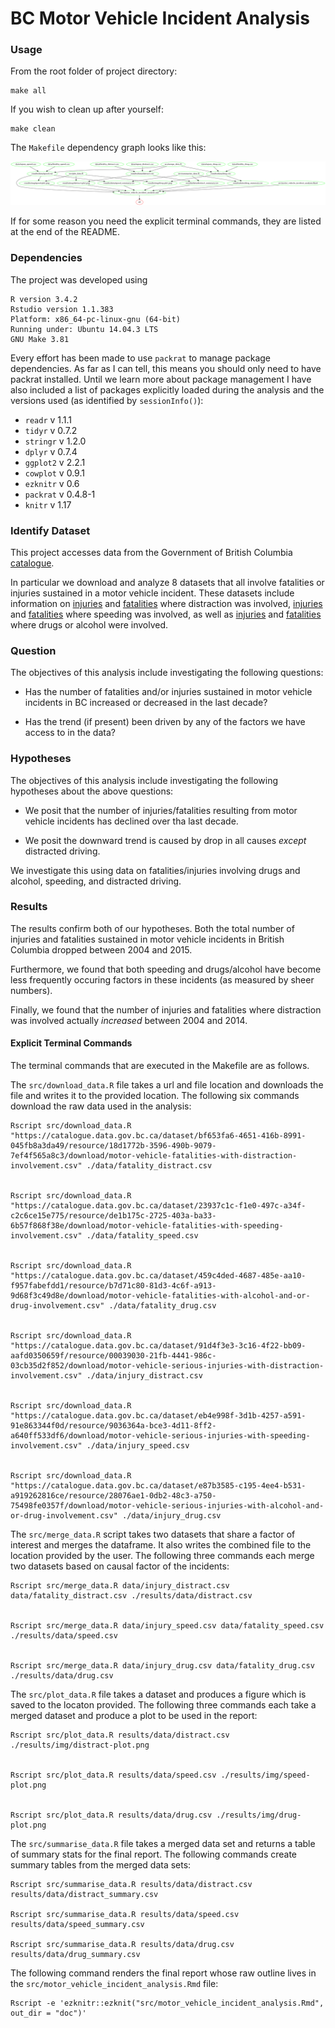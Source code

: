 # BC Motor Vehicle Incident Analysis

### Usage

From the root folder of project directory:
```
make all
```
If you wish to clean up after yourself:
```
make clean
```

The `Makefile` dependency graph looks like this:

![](./Makefile.png)

If for some reason you need the explicit terminal commands, they are listed at the end of the README.

### Dependencies

The project was developed using

```
R version 3.4.2
Rstudio version 1.1.383
Platform: x86_64-pc-linux-gnu (64-bit)
Running under: Ubuntu 14.04.3 LTS
GNU Make 3.81
```

Every effort has been made to use `packrat` to manage package dependencies. As far
as I can tell, this means you should only need to have packrat installed. Until
we learn more about package management I have also included a list of packages explicitly loaded during the analysis and the versions used (as identified by `sessionInfo()`):

- `readr` v 1.1.1
- `tidyr` v 0.7.2
- `stringr` v 1.2.0
- `dplyr` v 0.7.4
- `ggplot2` v 2.2.1
- `cowplot` v 0.9.1
- `ezknitr` v 0.6
- `packrat` v 0.4.8-1
- `knitr` v 1.17

### Identify Dataset

This project accesses data from the Government of British Columbia
[catalogue](https://catalogue.data.gov.bc.ca/dataset).

In particular we download and analyze 8 datasets that all involve fatalities
or injuries sustained in a motor vehicle incident. These datasets include information on [injuries](https://catalogue.data.gov.bc.ca/dataset/motor-vehicle-serious-injuries-with-distraction-involvement) and [fatalities](https://catalogue.data.gov.bc.ca/dataset/motor-vehicle-fatalities-with-distraction-involvement) where distraction was involved, [injuries](https://catalogue.data.gov.bc.ca/dataset/motor-vehicle-serious-injuries-with-speeding-involvement) and [fatalities](https://catalogue.data.gov.bc.ca/dataset/motor-vehicle-fatalities-with-speeding-involvement) where speeding was involved, as well as [injuries](https://catalogue.data.gov.bc.ca/dataset/motor-vehicle-serious-injuries-with-alcohol-and-or-drug-involvement) and [fatalities](https://catalogue.data.gov.bc.ca/dataset/motor-vehicle-fatalities-with-alcohol-and-or-drug-involvement) where drugs or alcohol were involved.

### Question

The objectives of this analysis include investigating the following questions:

- Has the number of fatalities and/or injuries sustained in motor vehicle
incidents in BC increased or decreased in the last decade?

- Has the trend (if present) been driven by any of the factors we have access
to in the data?

### Hypotheses

The objectives of this analysis include investigating the following hypotheses
about the above questions:

- We posit that the number of injuries/fatalities resulting from motor vehicle
incidents has declined over tha last decade.

- We posit the downward trend is caused by drop in all causes *except*
distracted driving.

We investigate this using data on fatalities/injuries involving
drugs and alcohol, speeding, and distracted driving.

### Results

The results confirm both of our hypotheses. Both the total number of injuries and fatalities sustained in motor vehicle incidents in British Columbia dropped between 2004 and 2015.

Furthermore, we found that both speeding and drugs/alcohol have become less frequently occuring factors in these incidents (as measured by sheer numbers).

Finally, we found that the number of injuries and fatalities where distraction was involved actually *increased* between 2004 and 2014.


#### Explicit Terminal Commands

The terminal commands that are executed in the Makefile are as follows.

The `src/download_data.R` file takes a url and file location and downloads the file and writes it to the provided location.
The following six commands download the raw data used in the analysis:

```
Rscript src/download_data.R "https://catalogue.data.gov.bc.ca/dataset/bf653fa6-4651-416b-8991-045fb8a3da49/resource/18d1772b-3596-490b-9079-7ef4f565a8c3/download/motor-vehicle-fatalities-with-distraction-involvement.csv" ./data/fatality_distract.csv


Rscript src/download_data.R "https://catalogue.data.gov.bc.ca/dataset/23937c1c-f1e0-497c-a34f-c2c6ce15e775/resource/de1b175c-2725-403a-ba33-6b57f868f38e/download/motor-vehicle-fatalities-with-speeding-involvement.csv" ./data/fatality_speed.csv


Rscript src/download_data.R "https://catalogue.data.gov.bc.ca/dataset/459c4ded-4687-485e-aa10-f957fabefdd1/resource/b7d71c80-81d3-4c6f-a913-9d68f3c49d8e/download/motor-vehicle-fatalities-with-alcohol-and-or-drug-involvement.csv" ./data/fatality_drug.csv


Rscript src/download_data.R "https://catalogue.data.gov.bc.ca/dataset/91d4f3e3-3c16-4f22-bb09-aafd0350659f/resource/00039030-21fb-4441-986c-03cb35d2f852/download/motor-vehicle-serious-injuries-with-distraction-involvement.csv" ./data/injury_distract.csv


Rscript src/download_data.R "https://catalogue.data.gov.bc.ca/dataset/eb4e998f-3d1b-4257-a591-91e863344f0d/resource/9036364a-bce3-4d11-8ff2-a640ff533df6/download/motor-vehicle-serious-injuries-with-speeding-involvement.csv" ./data/injury_speed.csv


Rscript src/download_data.R "https://catalogue.data.gov.bc.ca/dataset/e87b3585-c195-4ee4-b531-a919262816ce/resource/28076ae1-0db2-48c3-a750-75498fe0357f/download/motor-vehicle-serious-injuries-with-alcohol-and-or-drug-involvement.csv" ./data/injury_drug.csv
```
The `src/merge_data.R` script takes two datasets that share a factor of interest and merges the dataframe. It also writes the combined file to the location provided by the user.
The following three commands each merge two datasets based on causal factor of the incidents:

```
Rscript src/merge_data.R data/injury_distract.csv data/fatality_distract.csv ./results/data/distract.csv


Rscript src/merge_data.R data/injury_speed.csv data/fatality_speed.csv ./results/data/speed.csv


Rscript src/merge_data.R data/injury_drug.csv data/fatality_drug.csv ./results/data/drug.csv
```
The `src/plot_data.R` file takes a dataset and produces a figure which is saved to the locaton provided.
The following three commands each take a merged dataset and produce a plot to be used in the report:

```
Rscript src/plot_data.R results/data/distract.csv ./results/img/distract-plot.png


Rscript src/plot_data.R results/data/speed.csv ./results/img/speed-plot.png


Rscript src/plot_data.R results/data/drug.csv ./results/img/drug-plot.png
```
The `src/summarise_data.R` file takes a merged data set and returns a table of summary stats for the final report.
The following commands create summary tables from the merged data sets:
```
Rscript src/summarise_data.R results/data/distract.csv results/data/distract_summary.csv

Rscript src/summarise_data.R results/data/speed.csv results/data/speed_summary.csv

Rscript src/summarise_data.R results/data/drug.csv results/data/drug_summary.csv
```


The following command renders the final report whose raw outline lives in the `src/motor_vehicle_incident_analysis.Rmd` file:

```
Rscript -e 'ezknitr::ezknit("src/motor_vehicle_incident_analysis.Rmd", out_dir = "doc")'
```
